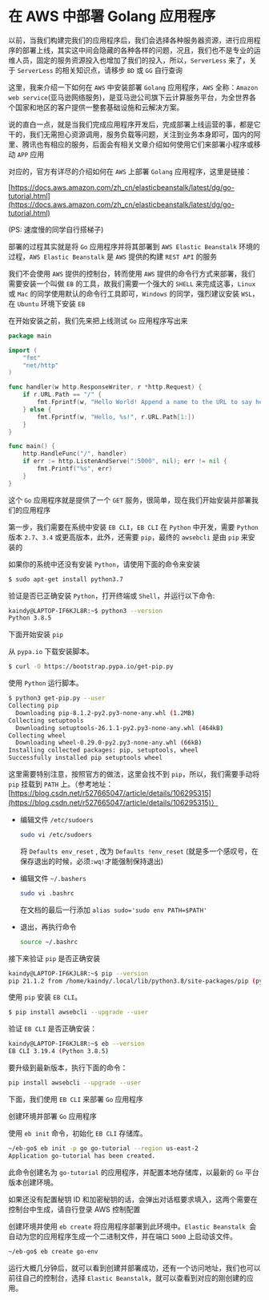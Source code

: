 # 在 AWS 中部署 Golang 应用程序

以前，当我们构建完我们的应用程序后，我们会选择各种服务器资源，进行应用程序的部署上线，其实这中间会隐藏的各种各样的问题，况且，我们也不是专业的运维人员，固定的服务资源投入也增加了我们的投入，所以，`ServerLess` 来了，关于 `ServerLess` 的相关知识点，请移步 `BD` 或 `GG` 自行查询

这里，我来介绍一下如何在 `AWS` 中安装部署 `Golang` 应用程序，`AWS` 全称：`Amazon web service`(亚马逊网络服务)，是亚马逊公司旗下云计算服务平台，为全世界各个国家和地区的客户提供一整套基础设施和云解决方案。

说的直白一点，就是当我们完成应用程序开发后，完成部署上线运营的事，都是它干的，我们无需担心资源调用，服务负载等问题，关注到业务本身即可，国内的阿里、腾讯也有相应的服务，后面会有相关文章介绍如何使用它们来部署小程序或移动 `APP` 应用

对应的，官方有详尽的介绍如何在 `AWS` 上部署 `Golang` 应用程序，这里是链接：

[https://docs.aws.amazon.com/zh_cn/elasticbeanstalk/latest/dg/go-tutorial.html](https://docs.aws.amazon.com/zh_cn/elasticbeanstalk/latest/dg/go-tutorial.html)

(PS: 速度慢的同学自行搭梯子)

部署的过程其实就是将 `Go` 应用程序并将其部署到 `AWS Elastic Beanstalk` 环境的过程，`AWS Elastic Beanstalk` 是 `AWS` 提供的构建 `REST API` 的服务

我们不会使用 `AWS` 提供的控制台，转而使用 `AWS` 提供的命令行方式来部署，我们需要安装一个叫做 `EB` 的工具，故我们需要一个强大的 `SHELL` 来完成这事，`Linux` 或 `Mac` 的同学使用默认的命令行工具即可，`Windows` 的同学，强烈建议安装 `WSL`，在 `Ubuntu` 环境下安装 `EB`

在开始安装之前，我们先来把上线测试 `Go` 应用程序写出来

```go
package main

import (
	"fmt"
	"net/http"
)

func handler(w http.ResponseWriter, r *http.Request) {
	if r.URL.Path == "/" {
		fmt.Fprintf(w, "Hello World! Append a name to the URL to say hello. For example, use %s/Mary to say Hello to Mary", r.Host)
	} else {
		fmt.Fprintf(w, "Hello, %s!", r.URL.Path[1:])
	}
}

func main() {
	http.HandleFunc("/", handler)
	if err := http.ListenAndServe(":5000", nil); err != nil {
		fmt.Printf("%s", err)
	}
}
```

这个 `Go` 应用程序就是提供了一个 `GET` 服务，很简单，现在我们开始安装并部署我们的应用程序

第一步，我们需要在系统中安装 `EB CLI`，`EB CLI` 在 `Python` 中开发，需要 `Python` 版本 `2.7`、`3.4` 或更高版本，此外，还需要 `pip`，最终的 `awsebcli` 是由 `pip` 来安装的

如果你的系统中还没有安装 `Python`，请使用下面的命令来安装

```bash
$ sudo apt-get install python3.7
```

验证是否已正确安装 `Python`，打开终端或 `Shell`，并运行以下命令:

```bash
kaindy@LAPTOP-IF6KJL8R:~$ python3 --version
Python 3.8.5
```

下面开始安装 `pip`

从 `pypa.io` 下载安装脚本。

```bash
$ curl -O https://bootstrap.pypa.io/get-pip.py
```

使用 `Python` 运行脚本。

```bash
$ python3 get-pip.py --user
Collecting pip
  Downloading pip-8.1.2-py2.py3-none-any.whl (1.2MB)
Collecting setuptools
  Downloading setuptools-26.1.1-py2.py3-none-any.whl (464kB)
Collecting wheel
  Downloading wheel-0.29.0-py2.py3-none-any.whl (66kB)
Installing collected packages: pip, setuptools, wheel
Successfully installed pip setuptools wheel
```

这里需要特别注意，按照官方的做法，这里会找不到 `pip`，所以，我们需要手动将 `pip` 挂载到 `PATH` 上。（参考地址：[https://blog.csdn.net/r527665047/article/details/106295315](https://blog.csdn.net/r527665047/article/details/106295315)）

- 编辑文件 `/etc/sudoers`

  ```bash
  sudo vi /etc/sudoers
  ```

  将 `Defaults env_reset` , 改为 `Defaults !env_reset` (就是多一个感叹号，在保存退出的时候，必须`:wq!`才能强制保持退出)

- 编辑文件 `~/.bashers`

  ```bash
  sudo vi .bashrc
  ```

  在文档的最后一行添加 `alias sudo='sudo env PATH=$PATH'`

- 退出，再执行命令

  ```bash
  source ~/.bashrc
  ```

接下来验证 `pip` 是否正确安装

```bash
kaindy@LAPTOP-IF6KJL8R:~$ pip --version
pip 21.1.2 from /home/kaindy/.local/lib/python3.8/site-packages/pip (python 3.8)
```

使用 `pip` 安装 `EB CLI`。

```bash
$ pip install awsebcli --upgrade --user
```

验证 `EB CLI` 是否正确安装：

```bash
kaindy@LAPTOP-IF6KJL8R:~$ eb --version
EB CLI 3.19.4 (Python 3.8.5)
```

要升级到最新版本，执行下面的命令：

```bash
pip install awsebcli --upgrade --user
```

下面，我们使用 `EB CLI` 来部署 `Go` 应用程序

创建环境并部署 `Go` 应用程序

使用 `eb init` 命令，初始化 `EB CLI` 存储库。

```bash
~/eb-go$ eb init -p go go-tutorial --region us-east-2
Application go-tutorial has been created.
```

此命令创建名为 `go-tutorial` 的应用程序，并配置本地存储库，以最新的 `Go` 平台版本创建环境。

如果还没有配置秘钥 ID 和加密秘钥的话，会弹出对话框要求填入，这两个需要在控制台中生成，请自行登录 AWS 控制配置

创建环境并使用 `eb create` 将应用程序部署到此环境中。`Elastic Beanstalk `会自动为您的应用程序生成一个二进制文件，并在端口 `5000` 上启动该文件。

```bash
~/eb-go$ eb create go-env
```

运行大概几分钟后，就可以看到创建并部署成功，还有一个访问地址，我们也可以前往自己的控制台，选择 `Elastic Beanstalk`，就可以查看到对应的刚创建的应用。
